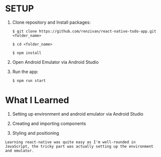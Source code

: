 # SETUP

1. Clone repository and Install packages:
    
    ```
    $ git clone https://github.com/renzivan/react-native-todo-app.git <folder_name>
    ```

    ```
    $ cd <folder_name>
    ```

    ```
    $ npm install
    ```

2. Open Android Emulator via Android Studio

3. Run the app:

    ```
    $ npm run start
    ```

# What I Learned

1. Setting up environment and android emulator via Android Studio

2. Creating and importing components

3. Styling and positioning

`Learning react-native was quite easy as I'm well-rounded in JavaScript, the tricky part was actually setting up the environment and emulator.`